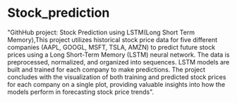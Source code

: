 # Stock_prediction 
"GithHub project: Stock Prediction using LSTM(Long Short Term Memory),This project utilizes historical stock price data for five different companies (AAPL, GOOGL, MSFT, TSLA, AMZN) to predict future stock prices using a Long Short-Term Memory (LSTM) neural network. The data is preprocessed, normalized, and organized into sequences. LSTM models are built and trained for each company to make predictions. The project concludes with the visualization of both training and predicted stock prices for each company on a single plot, providing valuable insights into how the models perform in forecasting stock price trends".
